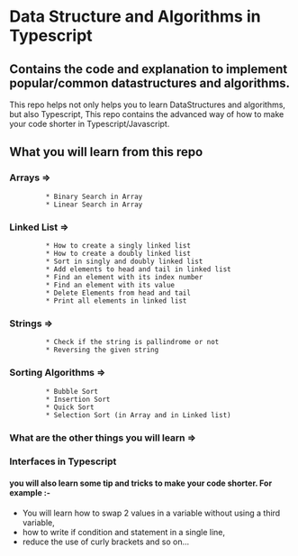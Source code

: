 # Data Structure and Algorithms in Typescript

## Contains the code and explanation to implement popular/common datastructures and algorithms.

This repo helps not only helps you to learn DataStructures and algorithms, but also Typescript,
This repo contains the advanced way of how to make your code shorter in Typescript/Javascript.

## What you will learn from this repo
### Arrays =>
             * Binary Search in Array
             * Linear Search in Array
### Linked List => 
             * How to create a singly linked list
             * How to create a doubly linked list
             * Sort in singly and doubly linked list
             * Add elements to head and tail in linked list
             * Find an element with its index number
             * Find an element with its value
             * Delete Elements from head and tail
             * Print all elements in linked list
### Strings => 
             * Check if the string is pallindrome or not
             * Reversing the given string
### Sorting Algorithms => 
             * Bubble Sort
             * Insertion Sort
             * Quick Sort
             * Selection Sort (in Array and in Linked list)
### What are the other things you will learn =>

### Interfaces in Typescript
#### you will also learn some tip and tricks to make your code shorter. For example :-
* You will learn how to swap 2 values in a variable without using a third variable,
* how to write if condition and statement in a single line, 
* reduce the use of curly brackets and so on...